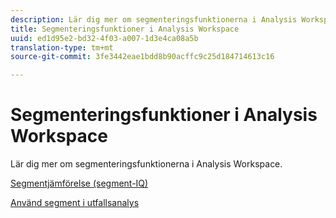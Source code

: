 ```yaml
---
description: Lär dig mer om segmenteringsfunktionerna i Analysis Workspace.
title: Segmenteringsfunktioner i Analysis Workspace
uuid: ed1d95e2-bd32-4f03-a007-1d3e4ca08a5b
translation-type: tm+mt
source-git-commit: 3fe3442eae1bdd8b90acffc9c25d184714613c16

---
```



# Segmenteringsfunktioner i Analysis Workspace

Lär dig mer om segmenteringsfunktionerna i Analysis Workspace.

[Segmentjämförelse (segment-IQ)](https://docs.adobe.com/content/help/en/analytics/analyze/analysis-workspace/panels/segment-comparison/segment-comparison.html)

[Använd segment i utfallsanalys](https://docs.adobe.com/help/en/analytics/analyze/analysis-workspace/visualizations/fallout/compare-segments-fallout.html)

